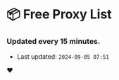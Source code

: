 # :package: Free Proxy List
### Updated every 15 minutes.

- Last updated: `2024-09-05 07:51`

:heart:
